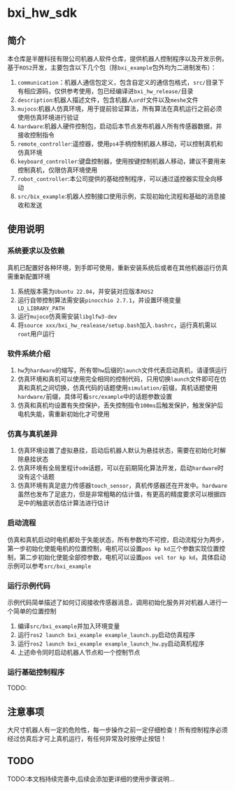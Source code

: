 # bxi_hw_sdk

## 简介
本仓库是半醒科技有限公司机器人软件仓库，提供机器人控制程序以及开发示例，基于`ROS2`开发，主要包含以下几个包（除`bxi_example`包外均为二进制发布）：

1. `communication`：机器人通信包定义，包含自定义的通信包格式，`src/`目录下有相应源码，仅供参考使用，包已经编译进`bxi_hw_release/`目录
2. `description`:机器人描述文件，包含机器人`urdf`文件以及`meshe`文件
3. `mujoco`:机器人仿真环境，用于提前验证算法，所有算法在真机运行之前必须使用仿真环境进行验证
4. `hardware`:机器人硬件控制包，启动后本节点发布机器人所有传感器数据，并接收控制指令
5. `remote_controller`:遥控器，使用`ps4`手柄控制机器人移动，可以控制真机和仿真环境
7. `keyboard_controller`:键盘控制器，使用按键控制机器人移动，建议不要用来控制真机，仅限仿真环境使用
8. `robot_controller`:本公司提供的基础控制程序，可以通过遥控器实现全向移动
9. `src/bix_example`:机器人控制接口使用示例，实现初始化流程和基础的消息接收和发送

## 使用说明

### 系统要求以及依赖
真机已配置好各种环境，到手即可使用，重新安装系统后或者在其他机器运行仿真需重新配置环境
1. 系统版本需为`Ubuntu 22.04`，并安装对应版本`ROS2`
2. 运行自带控制算法需安装`pinocchio 2.7.1`，并设置环境变量`LD_LIBRARY_PATH`
3. 运行`mujoco`仿真需安装`libglfw3-dev`
4. 将`source xxx/bxi_hw_realease/setup.bash`加入`.bashrc`，运行真机需以`root`用户运行

### 软件系统介绍

1. `hw`为`hardware`的缩写，所有带`hw`后缀的`launch`文件代表启动真机，请谨慎运行
2. 仿真环境和真机可以使用完全相同的控制代码，只用切换`launch`文件即可在仿真和真机之间切换，仿真代码的话题使用`simulation/`前缀，真机话题使用`hardware/`前缀，具体可看`src/example`中的话题参数设置
3. 仿真和真机均设置有失控保护，丢失控制指令`100ms`后触发保护，触发保护后电机失能，需重新初始化才可使用

### 仿真与真机差异

1. 仿真环境设置了虚拟悬挂，启动后机器人默认为悬挂状态，需要在初始化时解除悬挂状态
2. 仿真环境有全局里程计`odm`话题，可以在前期简化算法开发，启动`hardware`时没有这个话题
3. 仿真环境有真足底力传感器`touch_sensor`，真机传感器还在开发中。`hardware`虽然也发布了足底力，但是非常粗略的估计值，有更高的精度要求可以根据四足中的触底状态估计算法进行估计

### 启动流程

仿真和真机启动时电机都处于失能状态，所有参数均不可控，启动流程分为两步，第一步初始化使能电机的位置控制，电机可以设置`pos kp kd`三个参数实现位置控制，第二步初始化使能全部控参数，电机可以设置`pos vel tor kp kd`，具体启动示例可以参考`src/bxi_example`

### 运行示例代码
示例代码简单描述了如何订阅接收传感器消息，调用初始化服务并对机器人进行一个简单的位置控制
1. 编译`src/bxi_example`并加入环境变量
2. 运行`ros2 launch bxi_example example_launch.py`启动仿真程序
3. 运行`ros2 launch bxi_example example_launch_hw.py`启动真机程序
4. 上述命令同时启动机器人节点和一个控制节点

### 运行基础控制程序
TODO:

<!-- ### 启动节点指令

1. `mujoco`仿真环境:`ros2 launch mujoco simulation_bot_elf_launch.py`
2. 遥控器节点:`ros2 launch remote_controller remote_conroller_launch.py`
3. 运行`hardware`节点：`ros2 launch hardware hardware_launch.py`
4. 运行控制程序指令：`ros2 launch robot_controller manager_bot_elf.launch.py` -->

## 注意事项
大尺寸机器人有一定的危险性，每一步操作之前一定仔细检查！所有控制程序必须经过仿真后才可上真机运行，有任何异常及时按停止按钮！


## TODO
TODO:本文档持续完善中,后续会添加更详细的使用步骤说明...